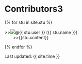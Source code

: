 
# Contributors3

{% for stu in site.stu %}
<div>
 <span>&gt;&gt;<img src="{{ stu.image }}" >@{{ stu.user }} ({{ stu.name }})</span>
 
 <div id="my">&gt;&gt;{{stu.content}}</div>
</div>
<style>
 #my p {
  display: inline;
 }
 #my {
  margin-left: 2em;
 }
</style>

{% endfor %}

Last updated: {{ site.time }}
